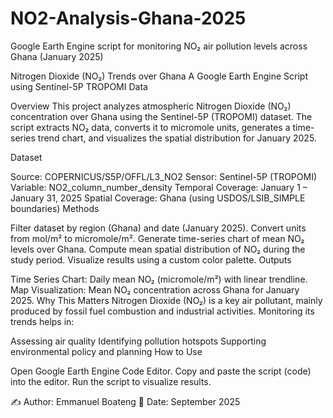 # NO2-Analysis-Ghana-2025
Google Earth Engine script for monitoring NO₂ air pollution levels across Ghana (January 2025)


Nitrogen Dioxide (NO₂) Trends over Ghana
A Google Earth Engine Script using Sentinel-5P TROPOMI Data

Overview
This project analyzes atmospheric Nitrogen Dioxide (NO₂) concentration over Ghana using the Sentinel-5P (TROPOMI) dataset.
The script extracts NO₂ data, converts it to micromole units, generates a time-series trend chart, and visualizes the spatial distribution for January 2025.

Dataset

Source: COPERNICUS/S5P/OFFL/L3_NO2
Sensor: Sentinel-5P (TROPOMI)
Variable: NO2_column_number_density
Temporal Coverage: January 1 – January 31, 2025
Spatial Coverage: Ghana (using USDOS/LSIB_SIMPLE boundaries)
Methods

Filter dataset by region (Ghana) and date (January 2025).
Convert units from mol/m² to micromole/m².
Generate time-series chart of mean NO₂ levels over Ghana.
Compute mean spatial distribution of NO₂ during the study period.
Visualize results using a custom color palette.
Outputs

Time Series Chart: Daily mean NO₂ (micromole/m²) with linear trendline.
Map Visualization: Mean NO₂ concentration across Ghana for January 2025.
Why This Matters
Nitrogen Dioxide (NO₂) is a key air pollutant, mainly produced by fossil fuel combustion and industrial activities. Monitoring its trends helps in:

Assessing air quality
Identifying pollution hotspots
Supporting environmental policy and planning
How to Use

Open Google Earth Engine Code Editor.
Copy and paste the script (code) into the editor.
Run the script to visualize results.


✍️ Author: Emmanuel Boateng 📅 Date: September 2025

